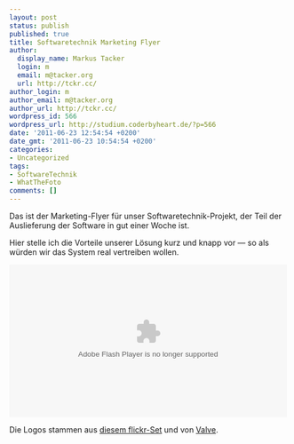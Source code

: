 ```yaml
---
layout: post
status: publish
published: true
title: Softwaretechnik Marketing Flyer
author:
  display_name: Markus Tacker
  login: m
  email: m@tacker.org
  url: http://tckr.cc/
author_login: m
author_email: m@tacker.org
author_url: http://tckr.cc/
wordpress_id: 566
wordpress_url: http://studium.coderbyheart.de/?p=566
date: '2011-06-23 12:54:54 +0200'
date_gmt: '2011-06-23 10:54:54 +0200'
categories:
- Uncategorized
tags:
- SoftwareTechnik
- WhatTheFoto
comments: []
---
```

<p>Das ist der Marketing-Flyer für unser Softwaretechnik-Projekt, der Teil der Auslieferung der Software in gut einer Woche ist.</p>
<p>Hier stelle ich die Vorteile unserer Lösung kurz und knapp vor &mdash; so als würden wir das System real vertreiben wollen.</p>
<p><object id="__sse8399339" width="500" height="275"><param name="movie" value="http://static.slidesharecdn.com/swf/ssplayer2.swf?doc=flyer-110623054334-phpapp01&stripped_title=what-the-foto&userName=tacker" /><param name="allowFullScreen" value="true"/><param name="allowScriptAccess" value="always"/><embed name="__sse8399339" src="http://static.slidesharecdn.com/swf/ssplayer2.swf?doc=flyer-110623054334-phpapp01&stripped_title=what-the-foto&userName=tacker" type="application/x-shockwave-flash" allowscriptaccess="always" allowfullscreen="true" width="500" height="275"></embed></object></p>
<p>Die Logos stammen aus <a href="http://www.flickr.com/photos/jordanlloyd/sets/72157625725750162/">diesem flickr-Set</a> und von <a href="http://www.google.de/search?tbm=isch&amp;q=aperture+science">Valve</a>.</p>
